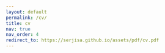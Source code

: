 ```yaml
---
layout: default
permalink: /cv/
title: cv
nav: true
nav_order: 4
redirect_to: https://serjisa.github.io/assets/pdf/cv.pdf
---
```

